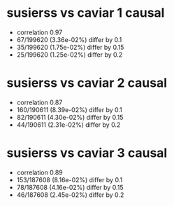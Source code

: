 # susierss vs caviar  1 causal

- correlation 0.97
- 67/199620 (3.36e-02%) differ by 0.1
- 35/199620 (1.75e-02%) differ by 0.15
- 25/199620 (1.25e-02%) differ by 0.2


# susierss vs caviar  2 causal

- correlation 0.87
- 160/190611 (8.39e-02%) differ by 0.1
- 82/190611 (4.30e-02%) differ by 0.15
- 44/190611 (2.31e-02%) differ by 0.2


# susierss vs caviar  3 causal

- correlation 0.89
- 153/187608 (8.16e-02%) differ by 0.1
- 78/187608 (4.16e-02%) differ by 0.15
- 46/187608 (2.45e-02%) differ by 0.2


